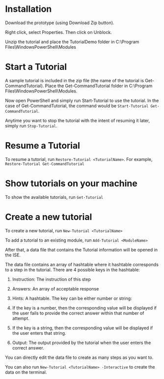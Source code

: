 # Installation

Download the prototype (using Download Zip button).

Right click, select Properties. Then click on Unblock.

Unzip the tutorial and place the TutorialDemo folder in C:\Program Files\WindowsPowerShell\Modules

# Start a Tutorial

A sample tutorial is included in the zip file (the name of the tutorial is Get-CommandTutorial).
Place the Get-CommandTutorial folder in C:\Program Files\WindowsPowerShell\Modules.

Now open PowerShell and simply run Start-Tutorial <TutorialName> to use the tutorial.
In the case of Get-CommandTutorial, the command would be `Start-Tutorial Get-CommandTutorial`.

Anytime you want to stop the tutorial with the intent of resuming it later, simply run `Stop-Tutorial`.

# Resume a Tutorial

To resume a tutorial, run `Restore-Tutorial <TutorialName>`.
For example, `Restore-Tutorial Get-CommandTutorial`

# Show tutorials on your machine

To show the available tutorials, run `Get-Tutorial`

# Create a new tutorial

To create a new tutorial, run `New-Tutorial <TutorialName>`

To add a tutorial to an existing module, run `Add-Tutorial <ModuleName>`

After that, a data file that contains the Tutorial information will be opened in the ISE.

The data file contains an array of hashtable where it hashtable corresponds to a step in the tutorial.
There are 4 possible keys in the hashtable:

1. Instruction: The instruction of this step

2. Answers: An array of acceptable response

3. Hints: A hashtable. The key can be either number or string:
  1. If the key is a number, then the corresponding value will be displayed if the user fails to provide
the correct answer within that number of attempt.
  2. If the key is a string, then the corresponding value will be displayed if the user enters that string.

4. Output: The output provided by the tutorial when the user enters the correct answer.

You can directly edit the data file to create as many steps as you want to.

You can also run `New-Tutorial <TutorialName> -Interactive` to create the data on the terminal.
